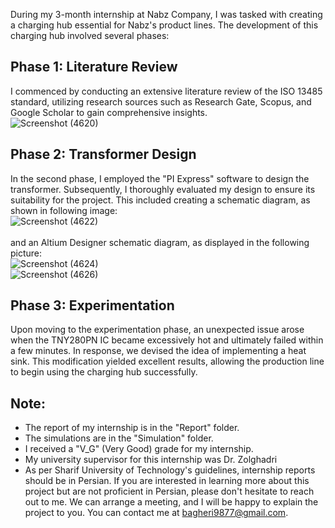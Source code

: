 During my 3-month internship at Nabz Company, I was tasked with creating a charging hub essential for Nabz's product lines. The development of this charging hub involved several phases:

## Phase 1: Literature Review
I commenced by conducting an extensive literature review of the ISO 13485 standard, utilizing research sources such as Research Gate, Scopus, and Google Scholar to gain comprehensive insights.
<br>
![Screenshot (4620)](https://github.com/alibagheri-98/Designing-Charging-Hub/assets/112773855/b177eeb5-c5c1-4bfb-9c13-b732271a19d6)
## Phase 2: Transformer Design
In the second phase, I employed the "PI Express" software to design the transformer. Subsequently, I thoroughly evaluated my design to ensure its suitability for the project. This included creating a schematic diagram, as shown in following image:
<br>
![Screenshot (4622)](https://github.com/alibagheri-98/Designing-Charging-Hub/assets/112773855/295e414d-2313-45d9-8b1e-00c35124d7cb)
<br>
<br>
and an Altium Designer schematic diagram, as displayed in the following picture:
<br>
![Screenshot (4624)](https://github.com/alibagheri-98/Designing-Charging-Hub/assets/112773855/cd3fdaaf-e0a4-4998-91c2-dd930f468a1f)
<br>
![Screenshot (4626)](https://github.com/alibagheri-98/Designing-Charging-Hub/assets/112773855/37c2e63c-2523-4f73-a4f1-86f5682aeb59)

## Phase 3: Experimentation
Upon moving to the experimentation phase, an unexpected issue arose when the TNY280PN IC became excessively hot and ultimately failed within a few minutes. In response, we devised the idea of implementing a heat sink. This modification yielded excellent results, allowing the production line to begin using the charging hub successfully.

## Note:
- The report of my internship is in the "Report" folder.
- The simulations are in the "Simulation" folder.
- I received a "V_G" (Very Good) grade for my internship.
- My university supervisor for this internship was Dr. Zolghadri
- As per Sharif University of Technology's guidelines, internship reports should be in Persian. If you are interested in learning more about this project but are not proficient in Persian, please don't hesitate to reach out to me. We can arrange a meeting, and I will be happy to explain the project to you. You can contact me at [bagheri9877@gmail.com](bagheri9877@gmail.com).
